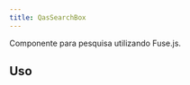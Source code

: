 ```yaml
---
title: QasSearchBox
---
```


Componente para pesquisa utilizando Fuse.js.

<doc-api file="search-box/QasSearchBox" name="QasSearchBox" />

## Uso

<doc-example file="QasSearchBox/Basic" title="Básico" />

<!-- <doc-example file="QasSearchBox/DefaultSlot" title="Slot default" /> -->
